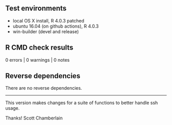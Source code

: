 ## Test environments

* local OS X install, R 4.0.3 patched
* ubuntu 16.04 (on github actions), R 4.0.3
* win-builder (devel and release)

## R CMD check results

0 errors | 0 warnings | 0 notes

## Reverse dependencies

There are no reverse dependencies.

---

This version makes changes for a suite of functions to better handle ssh usage.

Thanks!
Scott Chamberlain
